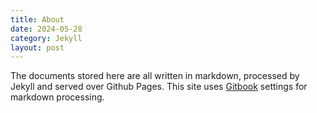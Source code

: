 ```yaml
---
title: About
date: 2024-05-28
category: Jekyll
layout: post
---
```


The documents stored here are all written in markdown, processed by Jekyll and
served over Github Pages. This site uses [Gitbook](https://github.com/sighingnow/jekyll-gitbook)
settings for markdown processing.
